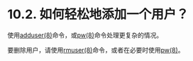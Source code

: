 # 10.2. 如何轻松地添加一个用户？

使用[adduser(8)](https://www.freebsd.org/cgi/man.cgi?query=adduser&sektion=8&format=html)命令，或[pw(8)](https://www.freebsd.org/cgi/man.cgi?query=pw&sektion=8&format=html)命令处理更复杂的情况。

要删除用户，请使用[rmuser(8)](https://www.freebsd.org/cgi/man.cgi?query=rmuser&sektion=8&format=html)命令，或者在必要时使用[pw(8)](https://www.freebsd.org/cgi/man.cgi?query=pw&sektion=8&format=html)。
